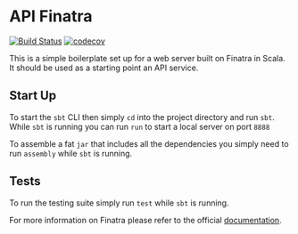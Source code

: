 API Finatra
=====
[![Build Status](https://travis-ci.org/WsCandy/api.finatra.svg?branch=master)](https://travis-ci.org/WsCandy/api.finatra) [![codecov](https://codecov.io/gh/WsCandy/api.finatra/branch/master/graph/badge.svg)](https://codecov.io/gh/WsCandy/api.finatra)

This is a simple boilerplate set up for a web server built on Finatra in Scala. It should be used as a starting point an API service.

Start Up
---

To start the `sbt` CLI then simply `cd` into the project directory and run `sbt`. While `sbt` is running you can run `run` to start a local server on port `8888`

To assemble a fat `jar` that includes all the dependencies you simply need to run `assembly` while `sbt` is running.

Tests
---

To run the testing suite simply run `test` while `sbt` is running.

For more information on Finatra please refer to the official [documentation](https://twitter.github.io/finatra/). 